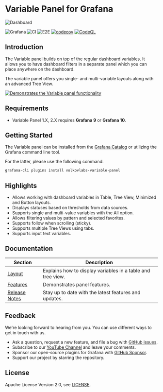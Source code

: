 # Variable Panel for Grafana

![Dashboard](https://github.com/VolkovLabs/volkovlabs-variable-panel/raw/main/src/img/dashboard.png)

![Grafana](https://img.shields.io/badge/Grafana-10.2-orange)
![CI](https://github.com/volkovlabs/volkovlabs-variable-panel/workflows/CI/badge.svg)
![E2E](https://github.com/volkovlabs/volkovlabs-variable-panel/workflows/E2E/badge.svg)
[![codecov](https://codecov.io/gh/VolkovLabs/volkovlabs-variable-panel/branch/main/graph/badge.svg)](https://codecov.io/gh/VolkovLabs/volkovlabs-variable-panel)
[![CodeQL](https://github.com/VolkovLabs/volkovlabs-variable-panel/actions/workflows/codeql-analysis.yml/badge.svg)](https://github.com/VolkovLabs/volkovlabs-variable-panel/actions/workflows/codeql-analysis.yml)

## Introduction

The Variable panel builds on top of the regular dashboard variables. It allows you to have dashboard filters in a separate panel which you can place anywhere on the dashboard.

The variable panel offers you single- and multi-variable layouts along with an advanced Tree View.

[![Demonstrates the Variable panel functionality](https://raw.githubusercontent.com/volkovlabs/volkovlabs-variable-panel/main/img/tutorial.png)](https://youtu.be/mYYtMW9qiPA)

## Requirements

- Variable Panel 1.X, 2.X requires **Grafana 9** or **Grafana 10**.

## Getting Started

The Variable panel can be installed from the [Grafana Catalog](https://grafana.com/grafana/plugins/volkovlabs-variable-panel/) or utilizing the Grafana command line tool.

For the latter, please use the following command.

```bash
grafana-cli plugins install volkovlabs-variable-panel
```

## Highlights

- Allows working with dashboard variables in Table, Tree View, Minimized and Button layouts.
- Displays statuses based on thresholds from data sources.
- Supports single and multi-value variables with the All option.
- Allows filtering values by pattern and selected favorites.
- Supports follow when scrolling (sticky).
- Supports multiple Tree Views using tabs.
- Supports input text variables.

## Documentation

| Section                                                                           | Description                                                 |
| --------------------------------------------------------------------------------- | ----------------------------------------------------------- |
| [Layout](https://volkovlabs.io/plugins/volkovlabs-variable-panel/layout/)         | Explains how to display variables in a table and tree view. |
| [Features](https://volkovlabs.io/plugins/volkovlabs-variable-panel/features/)     | Demonstrates panel features.                                |
| [Release Notes](https://volkovlabs.io/plugins/volkovlabs-variable-panel/release/) | Stay up to date with the latest features and updates.       |

## Feedback

We're looking forward to hearing from you. You can use different ways to get in touch with us.

- Ask a question, request a new feature, and file a bug with [GitHub issues](https://github.com/volkovlabs/volkovlabs-variable-panel/issues/new/choose).
- Subscribe to our [YouTube Channel](https://www.youtube.com/@volkovlabs) and leave your comments.
- Sponsor our open-source plugins for Grafana with [GitHub Sponsor](https://github.com/sponsors/VolkovLabs).
- Support our project by starring the repository.

## License

Apache License Version 2.0, see [LICENSE](https://github.com/volkovlabs/volkovlabs-variable-panel/blob/main/LICENSE).
